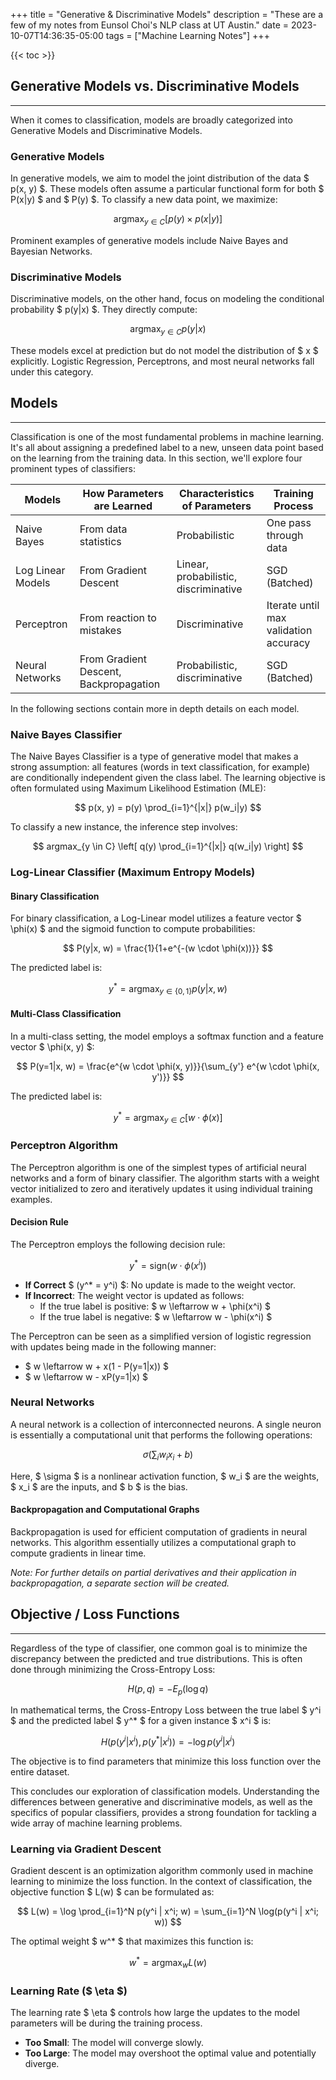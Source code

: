 +++
title = "Generative & Discriminative Models"
description = "These are a few of my notes from Eunsol Choi's NLP class at UT Austin."
date = 2023-10-07T14:36:35-05:00
tags = ["Machine Learning Notes"]
+++

{{< toc >}}


## Generative Models vs. Discriminative Models
***

When it comes to classification, models are broadly categorized into Generative Models and Discriminative Models.

### Generative Models

In generative models, we aim to model the joint distribution of the data $ p(x, y) $. These models often assume a particular functional form for both $ P(x|y) $ and $ P(y) $. To classify a new data point, we maximize:

$$
\text{argmax}_{y \in C} \left[ p(y) \times p(x|y) \right]
$$

Prominent examples of generative models include Naive Bayes and Bayesian Networks.

### Discriminative Models

Discriminative models, on the other hand, focus on modeling the conditional probability $ p(y|x) $. They directly compute:

$$
\text{argmax}_{y \in C} p(y|x)
$$

These models excel at prediction but do not model the distribution of $ x $ explicitly. Logistic Regression, Perceptrons, and most neural networks fall under this category.

## Models
***
Classification is one of the most fundamental problems in machine learning. It's all about assigning a predefined label to a new, unseen data point based on the learning from the training data. In this section, we'll explore four prominent types of classifiers:


| Models             | How Parameters are Learned | Characteristics of Parameters     | Training Process                  |
|--------------------|----------------------------|----------------------------------|----------------------------------|
| Naive Bayes        | From data statistics       | Probabilistic                    | One pass through data            |
| Log Linear Models  | From Gradient Descent      | Linear, probabilistic, discriminative | SGD (Batched)        |
| Perceptron         | From reaction to mistakes  | Discriminative                   | Iterate until max validation accuracy  |
| Neural Networks    | From Gradient Descent, Backpropagation | Probabilistic, discriminative | SGD (Batched)  |

In the following sections contain more in depth details on each model.


### Naive Bayes Classifier

The Naive Bayes Classifier is a type of generative model that makes a strong assumption: all features (words in text classification, for example) are conditionally independent given the class label. The learning objective is often formulated using Maximum Likelihood Estimation (MLE):

$$
p(x, y) = p(y) \prod_{i=1}^{|x|} p(w_i|y)
$$

To classify a new instance, the inference step involves:

$$
argmax_{y \in C} \left[ q(y) \prod_{i=1}^{|x|} q(w_i|y) \right]
$$



### Log-Linear Classifier (Maximum Entropy Models)

#### Binary Classification
For binary classification, a Log-Linear model utilizes a feature vector $ \phi(x) $ and the sigmoid function to compute probabilities:

$$
P(y|x, w) = \frac{1}{1+e^{-(w \cdot \phi(x))}}
$$

The predicted label is:

$$
y^* = \text{argmax}_{y \in \{0, 1\}} p(y|x, w)
$$

#### Multi-Class Classification
In a multi-class setting, the model employs a softmax function and a feature vector $ \phi(x, y) $:

$$
P(y=1|x, w) = \frac{e^{w \cdot \phi(x, y)}}{\sum_{y'} e^{w \cdot \phi(x, y')}}
$$

The predicted label is:

$$
y^* = \text{argmax}_{y \in C} \left[ w \cdot \phi(x) \right]
$$

### Perceptron Algorithm

The Perceptron algorithm is one of the simplest types of artificial neural networks and a form of binary classifier. The algorithm starts with a weight vector initialized to zero and iteratively updates it using individual training examples.

#### Decision Rule
The Perceptron employs the following decision rule:

$$
y^* = \text{sign}(w \cdot \phi(x^i))
$$

- **If Correct** $ (y^* = y^i) $: No update is made to the weight vector.
- **If Incorrect**: The weight vector is updated as follows:
  - If the true label is positive: $ w \leftarrow w + \phi(x^i) $
  - If the true label is negative: $ w \leftarrow w - \phi(x^i) $

The Perceptron can be seen as a simplified version of logistic regression with updates being made in the following manner:

- $ w \leftarrow w + x(1 - P(y=1|x)) $
- $ w \leftarrow w - xP(y=1|x) $

### Neural Networks

A neural network is a collection of interconnected neurons. A single neuron is essentially a computational unit that performs the following operations:

$$
\sigma\left(\sum_i w_i x_i + b\right)
$$

Here, $ \sigma $ is a nonlinear activation function, $ w_i $ are the weights, $ x_i $ are the inputs, and $ b $ is the bias.

#### Backpropagation and Computational Graphs

Backpropagation is used for efficient computation of gradients in neural networks. This algorithm essentially utilizes a computational graph to compute gradients in linear time.

*Note: For further details on partial derivatives and their application in backpropagation, a separate section will be created.*

## Objective / Loss Functions
***

Regardless of the type of classifier, one common goal is to minimize the discrepancy between the predicted and true distributions. This is often done through minimizing the Cross-Entropy Loss:

$$
H(p, q) = - E_p(\log q)
$$

In mathematical terms, the Cross-Entropy Loss between the true label $ y^i $ and the predicted label $ y^* $ for a given instance $ x^i $ is:

$$
H(p(y^i|x^i), p(y^*|x^i)) = - \log p(y^i|x^i)
$$

The objective is to find parameters that minimize this loss function over the entire dataset.

This concludes our exploration of classification models. Understanding the differences between generative and discriminative models, as well as the specifics of popular classifiers, provides a strong foundation for tackling a wide array of machine learning problems.

### Learning via Gradient Descent

Gradient descent is an optimization algorithm commonly used in machine learning to minimize the loss function. In the context of classification, the objective function $ L(w) $ can be formulated as:

$$
L(w) = \log \prod_{i=1}^N p(y^i | x^i; w) = \sum_{i=1}^N \log(p(y^i | x^i; w))
$$

The optimal weight $ w^* $ that maximizes this function is:

$$
w^* = \text{argmax}_w L(w)
$$

### Learning Rate ($ \eta $)

The learning rate $ \eta $ controls how large the updates to the model parameters will be during the training process.

- **Too Small**: The model will converge slowly.
- **Too Large**: The model may overshoot the optimal value and potentially diverge.
